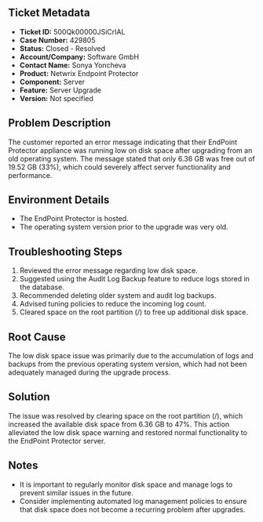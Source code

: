 ## Ticket Metadata
- **Ticket ID:** 500Qk00000JSiCrIAL
- **Case Number:** 429805
- **Status:** Closed - Resolved
- **Account/Company:** Software GmbH
- **Contact Name:** Sonya Yoncheva
- **Product:** Netwrix Endpoint Protector
- **Component:** Server
- **Feature:** Server Upgrade
- **Version:** Not specified

## Problem Description
The customer reported an error message indicating that their EndPoint Protector appliance was running low on disk space after upgrading from an old operating system. The message stated that only 6.36 GB was free out of 19.52 GB (33%), which could severely affect server functionality and performance.

## Environment Details
- The EndPoint Protector is hosted.
- The operating system version prior to the upgrade was very old.

## Troubleshooting Steps
1. Reviewed the error message regarding low disk space.
2. Suggested using the Audit Log Backup feature to reduce logs stored in the database.
3. Recommended deleting older system and audit log backups.
4. Advised tuning policies to reduce the incoming log count.
5. Cleared space on the root partition (/) to free up additional disk space.

## Root Cause
The low disk space issue was primarily due to the accumulation of logs and backups from the previous operating system version, which had not been adequately managed during the upgrade process.

## Solution
The issue was resolved by clearing space on the root partition (/), which increased the available disk space from 6.36 GB to 47%. This action alleviated the low disk space warning and restored normal functionality to the EndPoint Protector server.

## Notes
- It is important to regularly monitor disk space and manage logs to prevent similar issues in the future.
- Consider implementing automated log management policies to ensure that disk space does not become a recurring problem after upgrades.